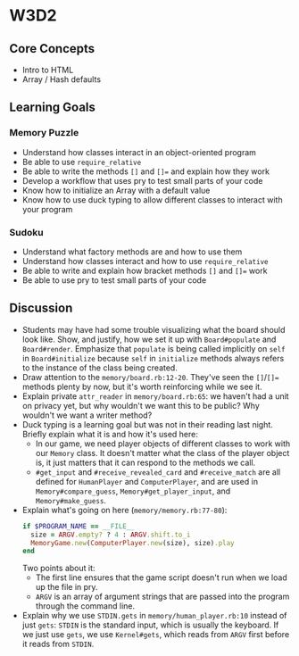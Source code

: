 # W3D2

## Core Concepts

- Intro to HTML
- Array / Hash defaults

## Learning Goals

### Memory Puzzle

- Understand how classes interact in an object-oriented program
- Be able to use `require_relative`
- Be able to write the methods `[]` and `[]=` and explain how they work
- Develop a workflow that uses pry to test small parts of your code
- Know how to initialize an Array with a default value
- Know how to use duck typing to allow different classes to interact with your program

### Sudoku

- Understand what factory methods are and how to use them
- Understand how classes interact and how to use `require_relative`
- Be able to write and explain how bracket methods `[]` and `[]=` work
- Be able to use pry to test small parts of your code

## Discussion

- Students may have had some trouble visualizing what the board should look like. Show, and justify, how we set it up with `Board#populate` and `Board#render`. Emphasize that `populate` is being called implicitly on `self` in `Board#initialize` because `self` in `initialize` methods always refers to the instance of the class being created.
- Draw attention to the `memory/board.rb:12-20`. They've seen the `[]`/`[]=` methods plenty by now, but it's worth reinforcing while we see it.
- Explain private `attr_reader` in `memory/board.rb:65`: we haven't had a unit on privacy yet, but why wouldn't we want this to be public? Why wouldn't we want a writer method?
- Duck typing is a learning goal but was not in their reading last night. Briefly explain what it is and how it's used here:
  - In our game, we need player objects of different classes to work with our `Memory` class. It doesn't matter what the class of the player object is, it just matters that it can respond to the methods we call.
  - `#get_input` and `#receive_revealed_card` and `#receive_match` are all defined for `HumanPlayer` and `ComputerPlayer`, and are used in `Memory#compare_guess`, `Memory#get_player_input`, and `Memory#make_guess`.
- Explain what's going on here (`memory/memory.rb:77-80`):
  ```ruby
  if $PROGRAM_NAME == __FILE__
    size = ARGV.empty? ? 4 : ARGV.shift.to_i
    MemoryGame.new(ComputerPlayer.new(size), size).play
  end
  ```
  Two points about it:
  - The first line ensures that the game script doesn't run when we load up the file in pry.
  - `ARGV` is an array of argument strings that are passed into the program through the command line.
- Explain why we use `STDIN.gets` in `memory/human_player.rb:10` instead of just `gets`: `STDIN` is the standard input, which is usually the keyboard. If we just use `gets`, we use `Kernel#gets`, which reads from `ARGV` first before it reads from `STDIN`.